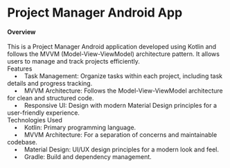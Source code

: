 <h1><strong>Project Manager Android App</strong></h1>

<p><strong>Overview</strong><br><br>This is a Project Manager Android application developed using Kotlin and follows the MVVM (Model-View-ViewModel) architecture pattern. It allows users to manage and track projects efficiently.<br>Features<br>&nbsp;&nbsp;&nbsp;&nbsp;•&nbsp;&nbsp;&nbsp;&nbsp;Task Management: Organize tasks within each project, including task details and progress tracking.<br>&nbsp;&nbsp;&nbsp;&nbsp;•&nbsp;&nbsp;&nbsp;&nbsp;MVVM Architecture: Follows the Model-View-ViewModel architecture for clean and structured code.<br>&nbsp;&nbsp;&nbsp;&nbsp;•&nbsp;&nbsp;&nbsp;&nbsp;Responsive UI: Design with modern Material Design principles for a user-friendly experience.<br>Technologies Used<br>&nbsp;&nbsp;&nbsp;&nbsp;•&nbsp;&nbsp;&nbsp;&nbsp;Kotlin: Primary programming language.<br>&nbsp;&nbsp;&nbsp;&nbsp;•&nbsp;&nbsp;&nbsp;&nbsp;MVVM Architecture: For a separation of concerns and maintainable codebase.<br>&nbsp;&nbsp;&nbsp;&nbsp;•&nbsp;&nbsp;&nbsp;&nbsp;Material Design: UI/UX design principles for a modern look and feel.<br>&nbsp;&nbsp;&nbsp;&nbsp;•&nbsp;&nbsp;&nbsp;&nbsp;Gradle: Build and dependency management.<br>&nbsp;</p>
